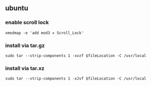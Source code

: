 ## ubuntu

### enable scroll lock

```shell
xmodmap -e 'add mod3 = Scroll_Lock'
```

### install via tar.gz

```shell
sudo tar --strip-components 1 -xvzf $fileLocation -C /usr/local
```

### install via tar.xz

```shell
sudo tar --strip-components 1 -xJvf $fileLocation -C /usr/local
```
